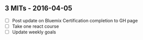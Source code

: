## 3 MITs - 2016-04-05

- [ ] Post update on Bluemix Certification completion to GH page
- [ ] Take one react course
- [ ] Update weekly goals
